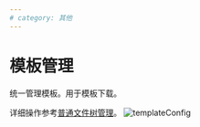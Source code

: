```yaml
---
# category: 其他
---
```

# 模板管理
统一管理模板。用于模板下载。

详细操作参考<a href="/v1.0.0/manage-doc-tree">普通文件树管理</a>。
![templateConfig](/images/templateConfig.png)